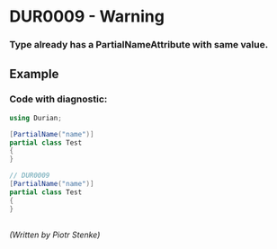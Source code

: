 # DUR0009 - Warning
### Type already has a PartialNameAttribute with same value.

## Example

### Code with diagnostic:
```csharp
using Durian;

[PartialName("name")]
partial class Test
{
}

// DUR0009
[PartialName("name")]
partial class Test
{
}
```
##

*\(Written by Piotr Stenke\)*